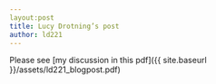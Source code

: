 ```yaml
---
layout:post
title: Lucy Drotning’s post
author: ld221
---
```


Please see [my discussion in this pdf]({{ site.baseurl }}/assets/ld221_blogpost.pdf)